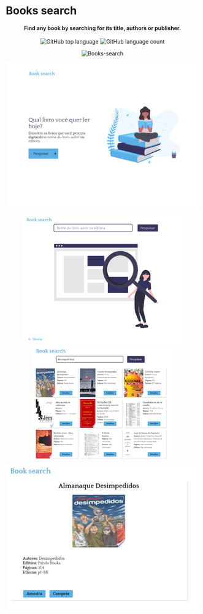 # Books search

<h4 align="center">
  Find any book by searching for its title, authors or publisher.
</h4>

<p align="center">
  <img alt="GitHub top language" src="https://img.shields.io/github/languages/top/1TATO/books-search.svg">
  <img alt="GitHub language count" src="https://img.shields.io/github/languages/count/1TATO/books-search.svg">
</p>

<p align="center">
  <img src="https://media0.giphy.com/media/fSN73UUckwUw9Q3Qo3/giphy.gif" alt="Books-search" />
</p>

<p align="center">
  <img alt="Dashboard" title="#Dashboard" src="https://github.com/1TATO/books-search/blob/master/github/dashboard.png" width="500px" />
</p>
  
<p align="center">
  <img alt="Search" title="#Search" src="https://github.com/1TATO/books-search/blob/master/github/search.png" width="420px" />
  <img alt="SearchResult" title="#SearchResult" src="https://github.com/1TATO/books-search/blob/master/github/search1.png" width="360px" />
</p>

<p align="center">
  <img alt="BookDetails" title="#BookDetails" src="https://github.com/1TATO/books-search/blob/master/github/detalhes.png" width="500px" />
</p>



